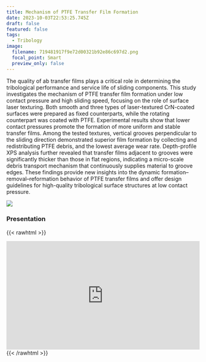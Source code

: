 ```yaml
---
title: Mechanism of PTFE Transfer Film Formation
date: 2023-10-03T22:53:25.745Z
draft: false
featured: false
tags:
  - Tribology
image:
  filename: 719481917f9e72d00321b92e86c697d2.png
  focal_point: Smart
  preview_only: false
---
```

The quality of ab transfer films plays a critical role in determining the tribological performance and service life of sliding components. This study investigates the mechanism of PTFE transfer film formation under low contact pressure and high sliding speed, focusing on the role of surface laser texturing. Both smooth and three types of laser-textured CrN-coated surfaces were prepared as fixed counterparts, while the rotating counterpart was coated with PTFE. Experimental results show that lower contact pressures promote the formation of more uniform and stable transfer films. Among the tested textures, vertical grooves perpendicular to the sliding direction demonstrated superior film formation by collecting and redistributing PTFE debris, and the lowest average wear rate. Depth-profile XPS analysis further revealed that transfer films adjacent to grooves were significantly thicker than those in flat regions, indicating a micro-scale debris transport mechanism that continuously supplies material to groove edges. These findings provide new insights into the dynamic formation–removal–reformation behavior of PTFE transfer films and offer design guidelines for high-quality tribological surface structures at low contact pressure.

![](1.png)
### Presentation

{{< rawhtml >}}
<div style="position:relative;padding-top:56.25%;height:0;overflow:hidden;margin-top:1em;">
  <iframe src="https://docs.google.com/presentation/d/1cAzQIi_3RM1ajT9jLG9BzTF0bQDy8IqnnHJILkGiR_M/embed?start=false&loop=false&delayms=3000"
          style="position:absolute;top:0;left:0;width:100%;height:100%;border:0;"
          allowfullscreen mozallowfullscreen webkitallowfullscreen></iframe>
</div>
{{< /rawhtml >}}
